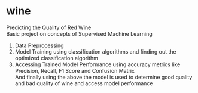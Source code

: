 # wine
Predicting the Quality of Red Wine <br>
Basic project on concepts of Supervised Machine Learning 
1) Data Preprocessing 
2) Model Training using classification algorithms and finding out the optimized classification algorithm
3) Accessing Trained Model Performance using accuracy metrics like Precision, Recall, F1 Score and Confusion Matrix <br>
And finally using the above the model is used to determine good quality and bad quality of wine and access model performance
